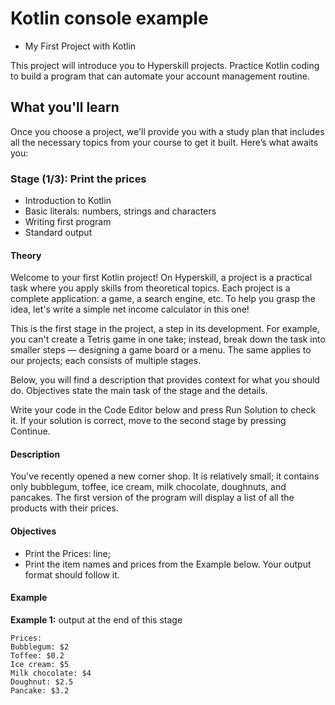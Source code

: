 # Kotlin console example

- My First Project with Kotlin

This project will introduce you to Hyperskill projects.
Practice Kotlin coding to build a program that can automate your account management routine.

## What you'll learn

Once you choose a project, we'll provide you with a study plan that includes all the necessary topics from your course to get it built.
Here’s what awaits you:

### Stage (1/3): Print the prices

- Introduction to Kotlin
- Basic literals: numbers, strings and characters
- Writing first program
- Standard output

#### Theory

Welcome to your first Kotlin project! On Hyperskill, a project is a practical task where you apply skills from theoretical topics.
Each project is a complete application: a game, a search engine, etc.
To help you grasp the idea, let's write a simple net income calculator in this one!

This is the first stage in the project, a step in its development.
For example, you can't create a Tetris game in one take; instead, break down the task into smaller steps — designing a game board or a menu.
The same applies to our projects; each consists of multiple stages.

Below, you will find a description that provides context for what you should do.
Objectives state the main task of the stage and the details.

Write your code in the Code Editor below and press Run Solution to check it.
If your solution is correct, move to the second stage by pressing Continue.

#### Description

You've recently opened a new corner shop.
It is relatively small; it contains only bubblegum, toffee, ice cream, milk chocolate, doughnuts, and pancakes.
The first version of the program will display a list of all the products with their prices.

#### Objectives

- Print the Prices: line;
- Print the item names and prices from the Example below. Your output format should follow it.

#### Example

**Example 1:** output at the end of this stage

```console
Prices:
Bubblegum: $2
Toffee: $0.2
Ice cream: $5
Milk chocolate: $4
Doughnut: $2.5
Pancake: $3.2
```
